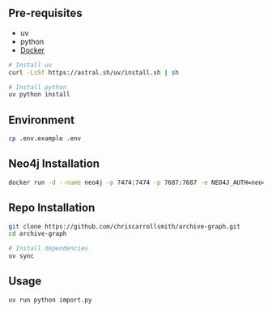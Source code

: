 ## Pre-requisites

- uv
- python
- [Docker](https://www.docker.com/)

```bash
# Install uv
curl -LsSf https://astral.sh/uv/install.sh | sh

# Install python
uv python install
```

## Environment

```bash
cp .env.example .env
```

## Neo4j Installation

```bash
docker run -d --name neo4j -p 7474:7474 -p 7687:7687 -e NEO4J_AUTH=neo4j/your-password -v neo4j-data:/data neo4j:latest
```

## Repo Installation

```bash
git clone https://github.com/chriscarrollsmith/archive-graph.git
cd archive-graph

# Install dependencies
uv sync
```

## Usage

```bash
uv run python import.py
```
